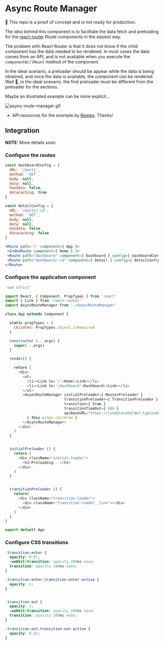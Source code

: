 # Async Route Manager

🚨 This repo is a proof of concept and is not ready for production.

The idea behind this component is to facilitate the data fetch and preloading for 
the [react-router](https://www.npmjs.com/package/react-router) Route components in 
the easiest way.

The problem with React Router is that it does not know if the child component has
the data needed to be rendered. In most cases the data comes from an API, and is
not available when you execute the `componentWillMount` method of the component.

In the ideal scenario, a preloader should be appear while the data is being obtained,
and once the data is available, the component can be rendered. Wait 🤔, in the ideal scenario,
the first preloader must be different from the preloader for the sections.

Maybe an illustrated example can be more explicit...

![async-route-manager gif](http://www.builtbyedgar.com/lab/async-route-manager.gif)
* API resources for the example by [Reqres](http://reqres.in). Thanks!


## Integration

**NOTE**: More details soon.

### Configure the routes

```js
const dashboardConfig = {
  URL: '/posts',
  method: 'GET',
  body: null,
  data: null,
  hasdata: false,
  datacaching: true
}

const detailConfig = {
  URL: `/posts/:id`,
  method: 'GET',
  body: null,
  data: null,
  hasdata: false,
  datacaching: false
}
```

 ```jsx
<Route path='/' component={ App }>
  <IndexRoute component={ Home } />
  <Route path="dashboard" component={ Dashboard } config={ dashboardConfig } />
  <Route path="dashboard/:id" component={ Detail } config={ detailConfig } />
</Route>
 ```

### Configure the application component

```js
'use strict'

import React, { Component, PropTypes } from 'react'
import { Link } from 'react-router'
import AsyncRouteManager from './AsyncRouteManager'

class App extends Component {

  static propTypes = {
    children: PropTypes.object.isRequired
  }

  constructor (...args) {
    super(...args)
  }

  render() {

    return (
      <div>
        <ul>
          <li><Link to='/'>Home</Link></li>
          <li><Link to='/dashboard'>Dashboard</Link></li>
        </ul>
        <AsyncRouteManager initialPreloader={ MasterPreloader }
                           transitionPreloader={ TransitionPreloader }
                           transition={ true }
                           transitionTiemOut={ 600 }
                           apiBaseURL="https://jsonplaceholder.typicode.com" >
          { this.props.children }
        </AsyncRouteManager>
      </div>
    )
  }


  initialPreloader () {
    return (
      <div className="initial-loader">
        <h1>Preloading...</h1>
      </div>
    )
  }


  transitionPreloader () {
    return(
      <div className="transition-loader">
        <div className="transition-loader__line"></div>
      </div>
    )
  }
}

export default App

```

### Configure CSS transitions

```css
.transition-enter {
  opacity: 0.01;
  -webkit-transition: opacity 200ms ease;
  transition: opacity 200ms ease;
}

.transition-enter.transition-enter-active {
  opacity: 1;
}


.transition-out {
  opacity: 1;
  -webkit-transition: opacity 200ms ease;
  transition: opacity 200ms ease;
}

.transition-out.transition-out-active {
  opacity: 0.01;
}
```
